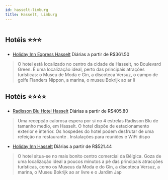 ```yaml
---
id: hasselt-limburg
title: Hasselt, Limburg
---
```


<center><img src="http://photos.hotelbeds.com/giata/21/214104/214104a_hb_a_023.jpg" alt="" /></center>


## Hotéis ⭐️⭐️⭐️

-    [Holiday Inn Express Hasselt](https://www.hurb.com/aud/https://www.hurb.com/hoteis/hasselt/holiday-inn-express-hasselt-JNP-JP841831?cmp=18055) Diárias a partir de R$361.50
   > O hotel está localizado no centro da cidade de Hasselt, no Boulevard Green. É uma localização ideal, perto das principais atrações turísticas: o Museu de Moda e Gin, a discoteca Versuz, o campo de golfe Flanders Nippon, a marina, o museu Bokrijk  ao ar li

## Hotéis ⭐️⭐️⭐️⭐️

-    [Radisson Blu Hotel Hasselt](https://www.hurb.com/aud/https://www.hurb.com/hoteis/hasselt/radisson-blu-hotel-hasselt-JNP-JP409968?cmp=18055) Diárias a partir de R$405.80
   > Uma recepção calorosa espera por si no 4 estrelas Radisson Blu de tamanho medio, em Hasselt. O hotel dispõe de estacionamento exterior e interior. Os hospedes do hotel podem desfrutar de uma refeição no restaurante . Instalações para reuniões e WiFi dispo
-    [Holiday Inn Hasselt](https://www.hurb.com/aud/https://www.hurb.com/hoteis/hasselt/holiday-inn-hasselt-JNP-JP855350?cmp=18055) Diárias a partir de R$521.44
   > O hotel situa-se no mais bonito centro comercial da Bélgica. Goza de uma localização ideal a poucos minutos a pé das principais atracções turísticas, como os Museus da Moda e do Gin, a discoteca Versuz, a marina, o Museu Bokrijk ao ar livre e o Jardim Jap
